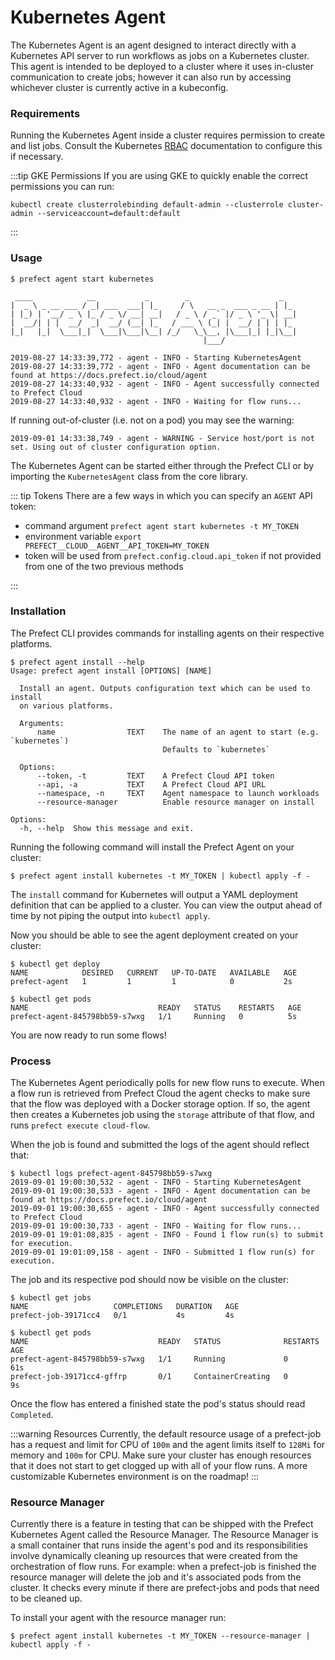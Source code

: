 # Kubernetes Agent

The Kubernetes Agent is an agent designed to interact directly with a Kubernetes API server to run workflows as jobs on a Kubernetes cluster. This agent is intended to be deployed to a cluster where it uses in-cluster communication to create jobs; however it can also run by accessing whichever cluster is currently active in a kubeconfig.

### Requirements

Running the Kubernetes Agent inside a cluster requires permission to create and list jobs. Consult the Kubernetes [RBAC](https://kubernetes.io/docs/reference/access-authn-authz/rbac/) documentation to configure this if necessary.

:::tip GKE Permissions
If you are using GKE to quickly enable the correct permissions you can run:

```
kubectl create clusterrolebinding default-admin --clusterrole cluster-admin --serviceaccount=default:default
```

:::

### Usage

```
$ prefect agent start kubernetes

 ____            __           _        _                    _
|  _ \ _ __ ___ / _| ___  ___| |_     / \   __ _  ___ _ __ | |_
| |_) | '__/ _ \ |_ / _ \/ __| __|   / _ \ / _` |/ _ \ '_ \| __|
|  __/| | |  __/  _|  __/ (__| |_   / ___ \ (_| |  __/ | | | |_
|_|   |_|  \___|_|  \___|\___|\__| /_/   \_\__, |\___|_| |_|\__|
                                           |___/

2019-08-27 14:33:39,772 - agent - INFO - Starting KubernetesAgent
2019-08-27 14:33:39,772 - agent - INFO - Agent documentation can be found at https://docs.prefect.io/cloud/agent
2019-08-27 14:33:40,932 - agent - INFO - Agent successfully connected to Prefect Cloud
2019-08-27 14:33:40,932 - agent - INFO - Waiting for flow runs...
```

If running out-of-cluster (i.e. not on a pod) you may see the warning:

```
2019-09-01 14:33:38,749 - agent - WARNING - Service host/port is not set. Using out of cluster configuration option.
```

The Kubernetes Agent can be started either through the Prefect CLI or by importing the `KubernetesAgent` class from the core library.

::: tip Tokens
There are a few ways in which you can specify an `AGENT` API token:

- command argument `prefect agent start kubernetes -t MY_TOKEN`
- environment variable `export PREFECT__CLOUD__AGENT__API_TOKEN=MY_TOKEN`
- token will be used from `prefect.config.cloud.api_token` if not provided from one of the two previous methods

:::

### Installation

The Prefect CLI provides commands for installing agents on their respective platforms.

```
$ prefect agent install --help
Usage: prefect agent install [OPTIONS] [NAME]

  Install an agent. Outputs configuration text which can be used to install
  on various platforms.

  Arguments:
      name                TEXT    The name of an agent to start (e.g. `kubernetes`)
                                  Defaults to `kubernetes`

  Options:
      --token, -t         TEXT    A Prefect Cloud API token
      --api, -a           TEXT    A Prefect Cloud API URL
      --namespace, -n     TEXT    Agent namespace to launch workloads
      --resource-manager          Enable resource manager on install

Options:
  -h, --help  Show this message and exit.
```

Running the following command will install the Prefect Agent on your cluster:

```
$ prefect agent install kubernetes -t MY_TOKEN | kubectl apply -f -
```

The `install` command for Kubernetes will output a YAML deployment definition that can be applied to a cluster. You can view the output ahead of time by not piping the output into `kubectl apply`.

Now you should be able to see the agent deployment created on your cluster:

```
$ kubectl get deploy
NAME            DESIRED   CURRENT   UP-TO-DATE   AVAILABLE   AGE
prefect-agent   1         1         1            0           2s

$ kubectl get pods
NAME                             READY   STATUS    RESTARTS   AGE
prefect-agent-845798bb59-s7wxg   1/1     Running   0          5s
```

You are now ready to run some flows!

### Process

The Kubernetes Agent periodically polls for new flow runs to execute. When a flow run is retrieved from Prefect Cloud the agent checks to make sure that the flow was deployed with a Docker storage option. If so, the agent then creates a Kubernetes job using the `storage` attribute of that flow, and runs `prefect execute cloud-flow`.

When the job is found and submitted the logs of the agent should reflect that:

```
$ kubectl logs prefect-agent-845798bb59-s7wxg
2019-09-01 19:00:30,532 - agent - INFO - Starting KubernetesAgent
2019-09-01 19:00:30,533 - agent - INFO - Agent documentation can be found at https://docs.prefect.io/cloud/agent
2019-09-01 19:00:30,655 - agent - INFO - Agent successfully connected to Prefect Cloud
2019-09-01 19:00:30,733 - agent - INFO - Waiting for flow runs...
2019-09-01 19:01:08,835 - agent - INFO - Found 1 flow run(s) to submit for execution.
2019-09-01 19:01:09,158 - agent - INFO - Submitted 1 flow run(s) for execution.
```

The job and its respective pod should now be visible on the cluster:

```
$ kubectl get jobs
NAME                   COMPLETIONS   DURATION   AGE
prefect-job-39171cc4   0/1           4s         4s

$ kubectl get pods
NAME                             READY   STATUS              RESTARTS   AGE
prefect-agent-845798bb59-s7wxg   1/1     Running             0          61s
prefect-job-39171cc4-gffrp       0/1     ContainerCreating   0          9s
```

Once the flow has entered a finished state the pod's status should read `Completed`.

:::warning Resources
Currently, the default resource usage of a prefect-job has a request and limit for CPU of `100m` and the agent limits itself to `128Mi` for memory and `100m` for CPU. Make sure your cluster has enough resources that it does not start to get clogged up with all of your flow runs. A more customizable Kubernetes environment is on the roadmap!
:::

### Resource Manager

Currently there is a feature in testing that can be shipped with the Prefect Kubernetes Agent called the Resource Manager. The Resource Manager is a small container that runs inside the agent's pod and its responsibilities involve dynamically cleaning up resources that were created from the orchestration of flow runs. For example: when a prefect-job is finished the resource manager will delete the job and it's associated pods from the cluster. It checks every minute if there are prefect-jobs and pods that need to be cleaned up.

To install your agent with the resource manager run:

```
$ prefect agent install kubernetes -t MY_TOKEN --resource-manager | kubectl apply -f -
```
